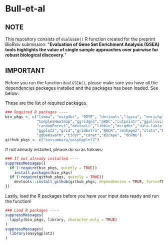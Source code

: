 # Bull-et-al

## **NOTE** 
This repository consists of `dualGSEA()` R function created for the preprint BioRxiv submission:
"**Evaluation of Gene Set Enrichment Analysis (GSEA) tools highlights the value of single sample approaches over pairwise for robust biological discovery.**"


## **IMPORTANT**

Before you run the function `dualGSEA()`, please make sure you have all the dependencies
packages installed and the packages has been loaded. See below:


These are the list of required packages.
```r
### Required R packages ----
bio_pkgs <- c("limma", "msigdbr", "DOSE", "devtools","fgsea", "enrichplot","GSVA","circlize",
              "ComplexHeatmap","ggridges","pROC","cutpointr","ggalluvial","waterfalls",
              "randomForest","devtools","tibble","msigdbr","data.table","tidyverse","dplyr",
              "ggplot2","grid","gridExtra","ROCR","reshape2","stats","RColorBrewer","ggpubr",
              "ggbeeswarm","tidyr","caret","escape", "doRNG")
github_pkgs <- c("kassambara/easyGgplot2")
```

If not already installed, please do so as follows:
```r
### If not already installed ----
suppressMessages({
  if (!require(bio_pkgs, quietly = TRUE))
    install.packages(bio_pkgs)
  if (!require(github_pkgs, quietly = TRUE))
    devtools::install_github(github_pkgs, dependencies = TRUE, force=TRUE)  
})
```

Lastly, load the R packages before you have your input data ready and run the function!
```r
### Load R packages ----
suppressMessages(
  lapply(bio_pkgs, library, character.only = TRUE)
)
suppressMessages(
  library(easyGgplot2)
)
```

